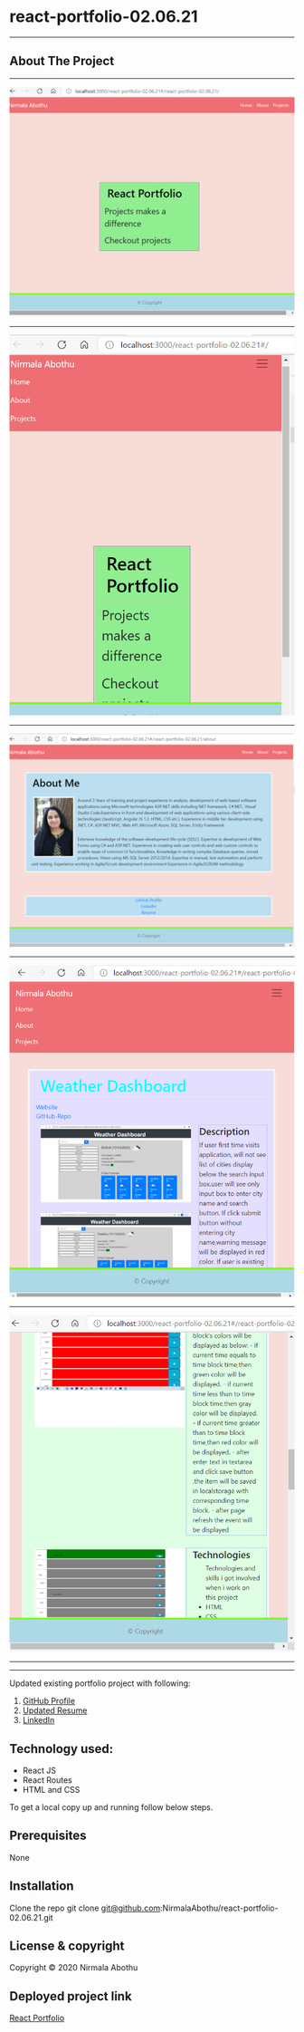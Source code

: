 # react-portfolio-02.06.21

---

## About The Project

---

![alt text](src/Assets/Images/image1.PNG)

---

![alt text](src/Assets/Images/image2.PNG)

---

![alt text](src/Assets/Images/image3.PNG)

---

![alt text](src/Assets/Images/image4.PNG)

---

![alt text](src/Assets/Images/image5.PNG)

---

---

Updated existing portfolio project with following:

1. [GitHub Profile](https://github.com/NirmalaAbothu)
2. [Updated Resume](https://drive.google.com/file/d/1eDepcNyxdOYGvZS9GWgbJcDw27saVMuv/view?usp=sharing)
3. [LinkedIn](https://www.linkedin.com/in/nirmala-abothu-170a7435/)

## Technology used:

-    React JS
-    React Routes
-    HTML and CSS

To get a local copy up and running follow below steps.

## Prerequisites

None

## Installation

Clone the repo
git clone git@github.com:NirmalaAbothu/react-portfolio-02.06.21.git

## License & copyright

Copyright © 2020 Nirmala Abothu

## Deployed project link

[React Portfolio](https://nirmalaabothu.github.io/react-portfolio-02.06.21/#/)
